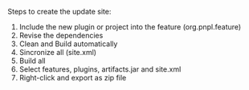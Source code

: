 Steps to create the update site:
1. Include the new plugin or project into the feature (org.pnpl.feature)
2. Revise the dependencies
3. Clean and Build automatically
4. Sincronize all (site.xml)
5. Build all
6. Select features, plugins, artifacts.jar and site.xml 
7. Right-click and export as zip file